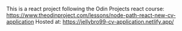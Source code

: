 This is a react project following the Odin Projects react course: <https://www.theodinproject.com/lessons/node-path-react-new-cv-application>
Hosted at: <https://jellybro99-cv-application.netlify.app/>
